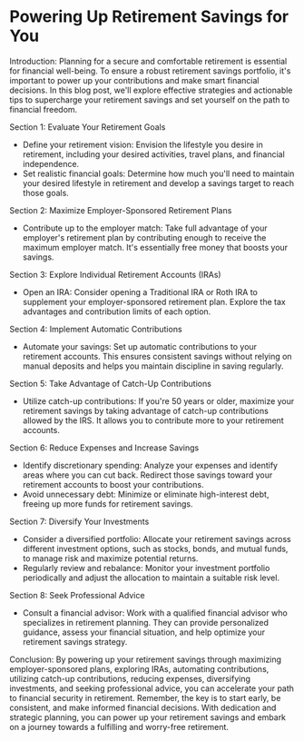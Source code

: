 # Powering Up Retirement Savings for You

Introduction:
Planning for a secure and comfortable retirement is essential for financial well-being. To ensure a robust retirement savings portfolio, it's important to power up your contributions and make smart financial decisions. In this blog post, we'll explore effective strategies and actionable tips to supercharge your retirement savings and set yourself on the path to financial freedom.

Section 1: Evaluate Your Retirement Goals

- Define your retirement vision: Envision the lifestyle you desire in retirement, including your desired activities, travel plans, and financial independence.
- Set realistic financial goals: Determine how much you'll need to maintain your desired lifestyle in retirement and develop a savings target to reach those goals.

Section 2: Maximize Employer-Sponsored Retirement Plans

- Contribute up to the employer match: Take full advantage of your employer's retirement plan by contributing enough to receive the maximum employer match. It's essentially free money that boosts your savings.

Section 3: Explore Individual Retirement Accounts (IRAs)

- Open an IRA: Consider opening a Traditional IRA or Roth IRA to supplement your employer-sponsored retirement plan. Explore the tax advantages and contribution limits of each option.

Section 4: Implement Automatic Contributions

- Automate your savings: Set up automatic contributions to your retirement accounts. This ensures consistent savings without relying on manual deposits and helps you maintain discipline in saving regularly.

Section 5: Take Advantage of Catch-Up Contributions

- Utilize catch-up contributions: If you're 50 years or older, maximize your retirement savings by taking advantage of catch-up contributions allowed by the IRS. It allows you to contribute more to your retirement accounts.

Section 6: Reduce Expenses and Increase Savings

- Identify discretionary spending: Analyze your expenses and identify areas where you can cut back. Redirect those savings toward your retirement accounts to boost your contributions.
- Avoid unnecessary debt: Minimize or eliminate high-interest debt, freeing up more funds for retirement savings.

Section 7: Diversify Your Investments

- Consider a diversified portfolio: Allocate your retirement savings across different investment options, such as stocks, bonds, and mutual funds, to manage risk and maximize potential returns.
- Regularly review and rebalance: Monitor your investment portfolio periodically and adjust the allocation to maintain a suitable risk level.

Section 8: Seek Professional Advice

- Consult a financial advisor: Work with a qualified financial advisor who specializes in retirement planning. They can provide personalized guidance, assess your financial situation, and help optimize your retirement savings strategy.

Conclusion:
By powering up your retirement savings through maximizing employer-sponsored plans, exploring IRAs, automating contributions, utilizing catch-up contributions, reducing expenses, diversifying investments, and seeking professional advice, you can accelerate your path to financial security in retirement. Remember, the key is to start early, be consistent, and make informed financial decisions. With dedication and strategic planning, you can power up your retirement savings and embark on a journey towards a fulfilling and worry-free retirement.